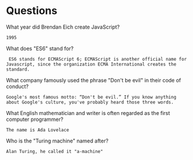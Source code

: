 # Questions

What year did Brendan Eich create JavaScript?

```
1995
```

What does "ES6" stand for?

```
 ES6 stands for ECMAScript 6; ECMAScript is another official name for Javascript, since the organization ECMA International creates the standard.
```

What company famously used the phrase "Don't be evil" in their code of conduct?

```
Google's most famous motto: “Don't be evil.” If you know anything about Google's culture, you've probably heard those three words.
```

What English mathematician and writer is often regarded as the first computer programmer?

```
The name is Ada Lovelace
```

Who is the "Turing machine" named after?

```
Alan Turing, he called it "a-machine"
```
